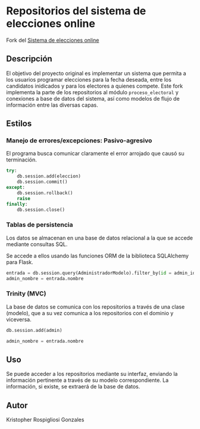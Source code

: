 # Repositorios del sistema de elecciones online

Fork del [Sistema de elecciones online](https://github.com/Kiw1i/ingenieria_software)

## Descripción

El objetivo del proyecto original es implementar un sistema que permita a los usuarios programar elecciones para la fecha deseada, entre los candidatos inidicados y para los electores a quienes compete. Este fork implementa la parte de los repositorios al módulo `proceso_electoral` y conexiones a base de datos del sistema, así como modelos de flujo de información entre las diversas capas.

## Estilos

### Manejo de errores/excepciones: Pasivo-agresivo

El programa busca comunicar claramente el error arrojado que causó su terminación.

```python
try:
    db.session.add(eleccion)
    db.session.commit()
except:
    db.session.rollback()
    raise
finally:
    db.session.close()
```

### Tablas de persistencia

Los datos se almacenan en una base de datos relacional a la que se accede mediante consultas SQL.

Se accede a ellos usando las funciones ORM de la biblioteca SQLAlchemy para Flask.

```python
entrada = db.session.query(AdministradorModelo).filter_by(id = admin_id).one()
admin_nombre = entrada.nombre
```

### Trinity (MVC)

La base de datos se comunica con los repositorios a través de una clase (modelo), que a su vez comunica a los repositorios con el dominio y viceversa.

```python
db.session.add(admin)
```

```python
admin_nombre = entrada.nombre
```

## Uso

Se puede acceder a los repositorios mediante su interfaz, enviando la información pertinente a través de su modelo correspondiente. La información, si existe, se extraerá de la base de datos.

## Autor

Kristopher Rospigliosi Gonzales
